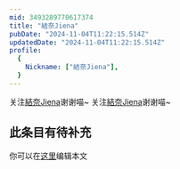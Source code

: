 ```yaml
---
mid: 3493289770617374
title: "結奈Jiena"
pubDate: "2024-11-04T11:22:15.514Z"
updatedDate: "2024-11-04T11:22:15.514Z"
profile:
  {
    Nickname: ["結奈Jiena"],
  }
---
```


关注[結奈Jiena](https://space.bilibili.com/3493289770617374)谢谢喵~ 关注[結奈Jiena](https://space.bilibili.com/3493289770617374)谢谢喵~

## 此条目有待补充
你可以在[这里](https://github.com/Yuhanawa/VTuber.ICU-Content/edit/master/v/結奈Jiena/index.md)编辑本文
